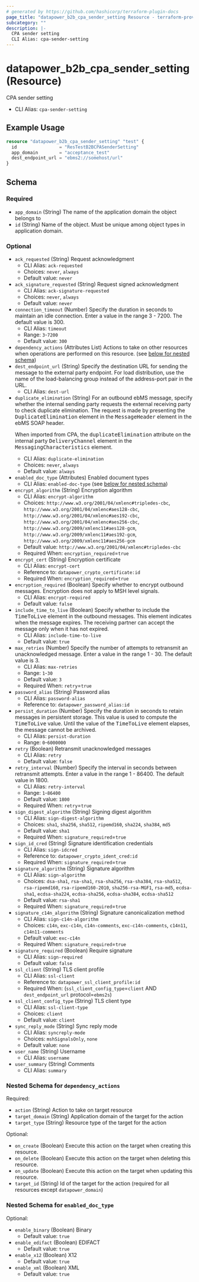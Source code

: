 ```yaml
---
# generated by https://github.com/hashicorp/terraform-plugin-docs
page_title: "datapower_b2b_cpa_sender_setting Resource - terraform-provider-datapower"
subcategory: ""
description: |-
  CPA sender setting
  CLI Alias: cpa-sender-setting
---
```


# datapower_b2b_cpa_sender_setting (Resource)

CPA sender setting
  - CLI Alias: `cpa-sender-setting`

## Example Usage

```terraform
resource "datapower_b2b_cpa_sender_setting" "test" {
  id                = "ResTestB2BCPASenderSetting"
  app_domain        = "acceptance_test"
  dest_endpoint_url = "ebms2://somehost/url"
}
```

<!-- schema generated by tfplugindocs -->
## Schema

### Required

- `app_domain` (String) The name of the application domain the object belongs to
- `id` (String) Name of the object. Must be unique among object types in application domain.

### Optional

- `ack_requested` (String) Request acknowledgment
  - CLI Alias: `ack-requested`
  - Choices: `never`, `always`
  - Default value: `never`
- `ack_signature_requested` (String) Request signed acknowledgment
  - CLI Alias: `ack-signature-requested`
  - Choices: `never`, `always`
  - Default value: `never`
- `connection_timeout` (Number) Specify the duration in seconds to maintain an idle connection. Enter a value in the range 3 - 7200. The default value is 300.
  - CLI Alias: `timeout`
  - Range: `3`-`7200`
  - Default value: `300`
- `dependency_actions` (Attributes List) Actions to take on other resources when operations are performed on this resource. (see [below for nested schema](#nestedatt--dependency_actions))
- `dest_endpoint_url` (String) Specify the destination URL for sending the message to the external party endpoint. For load distribution, use the name of the load-balancing group instead of the address-port pair in the URL.
  - CLI Alias: `dest-url`
- `duplicate_elimination` (String) For an outbound ebMS message, specify whether the internal sending party requests the external receiving party to check duplicate elimination. The request is made by presenting the <tt>DuplicateElimination</tt> element in the <tt>MessageHeader</tt> element in the ebMS SOAP header. <p>When imported from CPA, the <tt>duplicateElimination</tt> attribute on the internal party <tt>DeliveryChannel</tt> element in the <tt>MessagingCharacteristics</tt> element.</p>
  - CLI Alias: `duplicate-elimination`
  - Choices: `never`, `always`
  - Default value: `always`
- `enabled_doc_type` (Attributes) Enabled document types
  - CLI Alias: `enabled-doc-type` (see [below for nested schema](#nestedatt--enabled_doc_type))
- `encrypt_algorithm` (String) Encryption algorithm
  - CLI Alias: `encrypt-algorithm`
  - Choices: `http://www.w3.org/2001/04/xmlenc#tripledes-cbc`, `http://www.w3.org/2001/04/xmlenc#aes128-cbc`, `http://www.w3.org/2001/04/xmlenc#aes192-cbc`, `http://www.w3.org/2001/04/xmlenc#aes256-cbc`, `http://www.w3.org/2009/xmlenc11#aes128-gcm`, `http://www.w3.org/2009/xmlenc11#aes192-gcm`, `http://www.w3.org/2009/xmlenc11#aes256-gcm`
  - Default value: `http://www.w3.org/2001/04/xmlenc#tripledes-cbc`
  - Required When: `encryption_required`=`true`
- `encrypt_cert` (String) Encryption certificate
  - CLI Alias: `encrypt-cert`
  - Reference to: `datapower_crypto_certificate:id`
  - Required When: `encryption_required`=`true`
- `encryption_required` (Boolean) Specify whether to encrypt outbound messages. Encryption does not apply to MSH level signals.
  - CLI Alias: `encrypt-required`
  - Default value: `false`
- `include_time_to_live` (Boolean) Specify whether to include the <tt>TimeToLive</tt> element in the outbound messages. This element indicates when the message expires. The receiving partner can accept the message only when it has not expired.
  - CLI Alias: `include-time-to-live`
  - Default value: `true`
- `max_retries` (Number) Specify the number of attempts to retransmit an unacknowledged message. Enter a value in the range 1 - 30. The default value is 3.
  - CLI Alias: `max-retries`
  - Range: `1`-`30`
  - Default value: `3`
  - Required When: `retry`=`true`
- `password_alias` (String) Password alias
  - CLI Alias: `password-alias`
  - Reference to: `datapower_password_alias:id`
- `persist_duration` (Number) Specify the duration in seconds to retain messages in persistent storage. This value is used to compute the <tt>TimeToLive</tt> value. Until the value of the <tt>TimeToLive</tt> element elapses, the message cannot be archived.
  - CLI Alias: `persist-duration`
  - Range: `0`-`6000000`
- `retry` (Boolean) Retransmit unacknowledged messages
  - CLI Alias: `retry`
  - Default value: `false`
- `retry_interval` (Number) Specify the interval in seconds between retransmit attempts. Enter a value in the range 1 - 86400. The default value in 1800.
  - CLI Alias: `retry-interval`
  - Range: `1`-`86400`
  - Default value: `1800`
  - Required When: `retry`=`true`
- `sign_digest_algorithm` (String) Signing digest algorithm
  - CLI Alias: `sign-digest-algorithm`
  - Choices: `sha1`, `sha256`, `sha512`, `ripemd160`, `sha224`, `sha384`, `md5`
  - Default value: `sha1`
  - Required When: `signature_required`=`true`
- `sign_id_cred` (String) Signature identification credentials
  - CLI Alias: `sign-idcred`
  - Reference to: `datapower_crypto_ident_cred:id`
  - Required When: `signature_required`=`true`
- `signature_algorithm` (String) Signature algorithm
  - CLI Alias: `sign-algorithm`
  - Choices: `dsa-sha1`, `rsa-sha1`, `rsa-sha256`, `rsa-sha384`, `rsa-sha512`, `rsa-ripemd160`, `rsa-ripemd160-2010`, `sha256-rsa-MGF1`, `rsa-md5`, `ecdsa-sha1`, `ecdsa-sha224`, `ecdsa-sha256`, `ecdsa-sha384`, `ecdsa-sha512`
  - Default value: `rsa-sha1`
  - Required When: `signature_required`=`true`
- `signature_c14n_algorithm` (String) Signature canonicalization method
  - CLI Alias: `sign-c14n-algorithm`
  - Choices: `c14n`, `exc-c14n`, `c14n-comments`, `exc-c14n-comments`, `c14n11`, `c14n11-comments`
  - Default value: `exc-c14n`
  - Required When: `signature_required`=`true`
- `signature_required` (Boolean) Require signature
  - CLI Alias: `sign-required`
  - Default value: `false`
- `ssl_client` (String) TLS client profile
  - CLI Alias: `ssl-client`
  - Reference to: `datapower_ssl_client_profile:id`
  - Required When: (`ssl_client_config_type`=`client` AND `dest_endpoint_url` protocol=`ebms2s`)
- `ssl_client_config_type` (String) TLS client type
  - CLI Alias: `ssl-client-type`
  - Choices: `client`
  - Default value: `client`
- `sync_reply_mode` (String) Sync reply mode
  - CLI Alias: `syncreply-mode`
  - Choices: `mshSignalsOnly`, `none`
  - Default value: `none`
- `user_name` (String) Username
  - CLI Alias: `username`
- `user_summary` (String) Comments
  - CLI Alias: `summary`

<a id="nestedatt--dependency_actions"></a>
### Nested Schema for `dependency_actions`

Required:

- `action` (String) Action to take on target resource
- `target_domain` (String) Application domain of the target for the action
- `target_type` (String) Resource type of the target for the action

Optional:

- `on_create` (Boolean) Execute this action on the target when creating this resource.
- `on_delete` (Boolean) Execute this action on the target when deleting this resource.
- `on_update` (Boolean) Execute this action on the target when updating this resource.
- `target_id` (String) Id of the target for the action (required for all resources except `datapower_domain`)


<a id="nestedatt--enabled_doc_type"></a>
### Nested Schema for `enabled_doc_type`

Optional:

- `enable_binary` (Boolean) Binary
  - Default value: `true`
- `enable_edifact` (Boolean) EDIFACT
  - Default value: `true`
- `enable_x12` (Boolean) X12
  - Default value: `true`
- `enable_xml` (Boolean) XML
  - Default value: `true`
